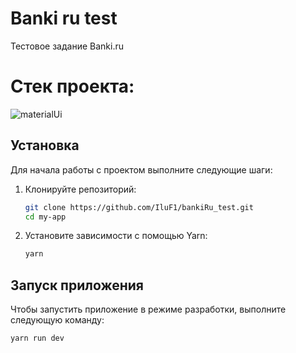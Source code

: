 # Banki ru test
Тестовое задание Banki.ru 

# Стек проекта:
<img src = "https://img.shields.io/badge/less-2B4C80?style=for-the-badge&logo=less&logoColor=white" alt="materialUi"/>

## Установка

Для начала работы с проектом выполните следующие шаги:

1. Клонируйте репозиторий:
    ```sh
    git clone https://github.com/IluF1/bankiRu_test.git
    cd my-app
    ```

2. Установите зависимости с помощью Yarn:
    ```sh
    yarn
    ```

## Запуск приложения

Чтобы запустить приложение в режиме разработки, выполните следующую команду:

```sh
yarn run dev

